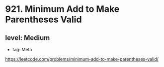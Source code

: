 # 921. Minimum Add to Make Parentheses Valid
## level: Medium

- tag: Meta

https://leetcode.com/problems/minimum-add-to-make-parentheses-valid/
